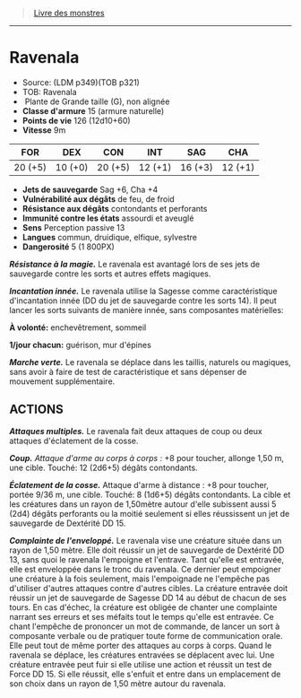 ﻿> [Livre des monstres](tome_of_beasts_old.md)

---

# Ravenala

- Source: (LDM p349)(TOB p321)
- TOB: Ravenala
-  Plante de Grande taille (G), non alignée
- **Classe d'armure** 15 (armure naturelle)
- **Points de vie** 126 (12d10+60)
- **Vitesse** 9m

|FOR|DEX|CON|INT|SAG|CHA|
|---|---|---|---|---|---|
|20 (+5)|10 (+0)|20 (+5)|12 (+1)|16 (+3)|12 (+1)|

- **Jets de sauvegarde** Sag +6, Cha +4
- **Vulnérabilité aux dégâts** de feu, de froid
- **Résistance aux dégâts** contondants et perforants
- **Immunité contre les états** assourdi et aveuglé
- **Sens** Perception passive 13
- **Langues** commun, druidique, elfique, sylvestre
- **Dangerosité** 5 (1 800PX)

**_Résistance à la magie._** Le ravenala est avantagé lors de ses jets de sauvegarde contre les sorts et autres effets magiques.

**_Incantation innée._** Le ravenala utilise la Sagesse comme caractéristique d'incantation innée (DD du jet de sauvegarde contre les sorts 14). Il peut lancer les sorts suivants de manière innée, sans composantes matérielles:

**À volonté:** enchevêtrement, sommeil

**1/jour chacun:** guérison, mur d'épines

**_Marche verte._** Le ravenala se déplace dans les taillis, naturels ou magiques, sans avoir à faire de test de caractéristique et sans dépenser de mouvement supplémentaire.

## ACTIONS

**_Attaques multiples._** Le ravenala fait deux attaques de coup ou deux attaques d'éclatement de la cosse.

**_Coup._** _Attaque d'arme au corps à corps :_ +8 pour toucher, allonge 1,50 m, une cible. Touché: 12 (2d6+5) dégâts contondants.

**_Éclatement de la cosse._** Attaque d'arme à distance : +8 pour toucher, portée 9/36 m, une cible. Touché: 8 (1d6+5) dégâts contondants. La cible et les créatures dans un rayon de 1,50mètre autour d'elle subissent aussi 5 (2d4) dégâts perforants ou la moitié seulement si elles réussissent un jet de sauvegarde de Dextérité DD 15.

**_Complainte de l'enveloppé._** Le ravenala vise une créature située dans un rayon de 1,50 mètre. Elle doit réussir un jet de sauvegarde de Dextérité DD 13, sans quoi le ravenala l'empoigne et l'entrave. Tant qu'elle est entravée, elle est enveloppée dans le tronc du ravenala. Ce dernier peut empoigner une créature à la fois seulement, mais l'empoignade ne l'empêche pas d'utiliser d'autres attaques contre d'autres cibles. La créature entravée doit réussir un jet de sauvegarde de Sagesse DD 14 au début de chacun de ses tours. En cas d'échec, la créature est obligée de chanter une complainte narrant ses erreurs et ses méfaits tout le temps qu'elle est entravée. Ce chant l'empêche de prononcer un mot de commande, de lancer un sort à composante verbale ou de pratiquer toute forme de communication orale. Elle peut tout de même porter des attaques au corps à corps. Quand le ravenala se déplace, les créatures entravées se déplacent avec lui. Une créature entravée peut fuir si elle utilise une action et réussit un test de Force DD 15. Si elle réussit, elle s'enfuit et entre dans un emplacement de son choix dans un rayon de 1,50 mètre autour du ravenala.

